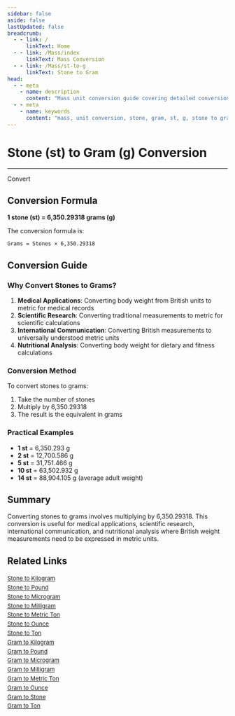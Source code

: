 ```yaml
---
sidebar: false
aside: false
lastUpdated: false
breadcrumb:
  - - link: /
      linkText: Home
  - - link: /Mass/index
      linkText: Mass Conversion
  - - link: /Mass/st-to-g
      linkText: Stone to Gram
head:
  - - meta
    - name: description
      content: "Mass unit conversion guide covering detailed conversion formulas and explanations from stone (st) to gram (g)."
  - - meta
    - name: keywords
      content: "mass, unit conversion, stone, gram, st, g, stone to gram, mass conversion guide"
---
```

# Stone (st) to Gram (g) Conversion
---
<script setup>
import { onMounted, reactive, inject, ref } from 'vue'
import { NButton, NForm, NFormItem, NInput, NInputNumber, NSelect, NCard, useMessage,NGrid ,NGi } from 'naive-ui'
import { defineClientComponent } from 'vitepress'
import { Mass } from '../files';

const convert = inject('convert')

const form = reactive({
  number: null,
  result: '',
})

const convertHandler = () => {
  if (form.number !== null && !isNaN(form.number)) {
    const convertedValue = parseFloat(form.number) * 6350.29318
    form.result = `${form.number}st = ${convertedValue.toFixed(3)}g`
  } else {
    form.result = 'Please enter a valid number.'
  }
}
</script>

<n-form size="large" :model="form">
  <n-form-item label="Stone (st)">
    <n-input-number v-model:value="form.number" placeholder="Enter stones" style="width: 100%" />
  </n-form-item>
  <n-form-item>
    <n-button type="info" @click="convertHandler" block>Convert</n-button>
  </n-form-item>
  <n-form-item>
    <n-input v-model:value="form.result" readonly placeholder="Conversion result" />
  </n-form-item>
</n-form>

## Conversion Formula

**1 stone (st) = 6,350.29318 grams (g)**

The conversion formula is:
```
Grams = Stones × 6,350.29318
```

## Conversion Guide

### Why Convert Stones to Grams?

1. **Medical Applications**: Converting body weight from British units to metric for medical records
2. **Scientific Research**: Converting traditional measurements to metric for scientific calculations
3. **International Communication**: Converting British measurements to universally understood metric units
4. **Nutritional Analysis**: Converting body weight for dietary and fitness calculations

### Conversion Method

To convert stones to grams:
1. Take the number of stones
2. Multiply by 6,350.29318
3. The result is the equivalent in grams

### Practical Examples

- **1 st** = 6,350.293 g
- **2 st** = 12,700.586 g
- **5 st** = 31,751.466 g
- **10 st** = 63,502.932 g
- **14 st** = 88,904.105 g (average adult weight)

## Summary

Converting stones to grams involves multiplying by 6,350.29318. This conversion is useful for medical applications, scientific research, international communication, and nutritional analysis where British weight measurements need to be expressed in metric units.

## Related Links

<n-grid :cols="2" :x-gap="12" :y-gap="8">
  <n-gi>
    <n-card title="Other Stone Conversions" size="small">
      <template #header-extra>
        <span style="font-size: 12px; color: #666;">st conversions</span>
      </template>
      <div style="font-size: 13px; line-height: 1.6;">
        <div><a href="/Mass/st-to-kg">Stone to Kilogram</a></div>
        <div><a href="/Mass/st-to-lb">Stone to Pound</a></div>
        <div><a href="/Mass/st-to-mcg">Stone to Microgram</a></div>
        <div><a href="/Mass/st-to-mg">Stone to Milligram</a></div>
        <div><a href="/Mass/st-to-mt">Stone to Metric Ton</a></div>
        <div><a href="/Mass/st-to-oz">Stone to Ounce</a></div>
        <div><a href="/Mass/st-to-t">Stone to Ton</a></div>
      </div>
    </n-card>
  </n-gi>
  <n-gi>
    <n-card title="Gram Conversions" size="small">
      <template #header-extra>
        <span style="font-size: 12px; color: #666;">g conversions</span>
      </template>
      <div style="font-size: 13px; line-height: 1.6;">
        <div><a href="/Mass/g-to-kg">Gram to Kilogram</a></div>
        <div><a href="/Mass/g-to-lb">Gram to Pound</a></div>
        <div><a href="/Mass/g-to-mcg">Gram to Microgram</a></div>
        <div><a href="/Mass/g-to-mg">Gram to Milligram</a></div>
        <div><a href="/Mass/g-to-mt">Gram to Metric Ton</a></div>
        <div><a href="/Mass/g-to-oz">Gram to Ounce</a></div>
        <div><a href="/Mass/g-to-st">Gram to Stone</a></div>
        <div><a href="/Mass/g-to-t">Gram to Ton</a></div>
      </div>
    </n-card>
  </n-gi>
</n-grid>